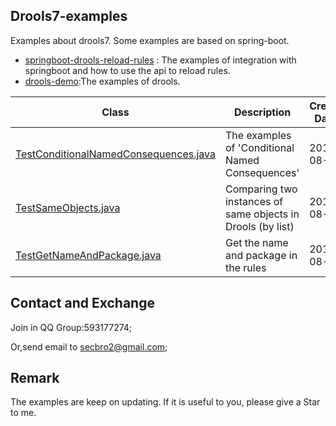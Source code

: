 ## Drools7-examples
Examples about drools7. Some examples are based on spring-boot.

- [springboot-drools-reload-rules](https://github.com/secbr/drools/tree/master/springboot-drools-reload-rules) : The examples of integration with springboot and how to use the api to reload rules. 
- [drools-demo](https://github.com/secbr/drools/tree/master/drools-demo):The examples of drools.

|Class|Description|Create Date|
|--|--|--|
|[TestConditionalNamedConsequences.java](https://github.com/secbr/drools/blob/master/drools-demo/src/main/java/com/secbro/drools/test/TestConditionalNamedConsequences.java)|The examples of 'Conditional Named Consequences'|2017-08-04|
|[TestSameObjects.java](https://github.com/secbr/drools/blob/master/drools-demo/src/main/java/com/secbro/drools/test/TestSameObjects.java)|Comparing two instances of same objects in Drools (by list)|2017-08-07|
|[TestGetNameAndPackage.java](https://github.com/secbr/drools/blob/master/drools-demo/src/main/java/com/secbro/drools/test/TestGetNameAndPackage.java)|Get the name and package in the rules|2017-08-11|

## Contact and Exchange

Join in QQ Group:593177274;

Or,send email to secbro2@gmail.com;

## Remark
The examples are keep on updating.
If it is useful to you, please give a Star to me. 
